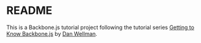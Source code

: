 # README

This is a Backbone.js tutorial project following the tutorial series [Getting to Know Backbone.js](https://code.tutsplus.com/series/getting-to-know-backbonejs--net-24408) by [Dan Wellman](https://tutsplus.com/authors/dan-wellman).
